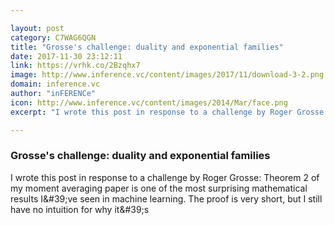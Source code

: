 ```yaml
---

layout: post
category: C7WAG6QGN
title: "Grosse's challenge: duality and exponential families"
date: 2017-11-30 23:12:11
link: https://vrhk.co/2Bzqhx7
image: http://www.inference.vc/content/images/2017/11/download-3-2.png
domain: inference.vc
author: "inFERENCe"
icon: http://www.inference.vc/content/images/2014/Mar/face.png
excerpt: "I wrote this post in response to a challenge by Roger Grosse: Theorem 2 of my moment averaging paper is one of the most surprising mathematical results I&amp;#39;ve seen in machine learning. The proof is very short, but I still have no intuition for why it&amp;#39;s"

---
```


### Grosse's challenge: duality and exponential families

I wrote this post in response to a challenge by Roger Grosse: Theorem 2 of my moment averaging paper is one of the most surprising mathematical results I&amp;#39;ve seen in machine learning. The proof is very short, but I still have no intuition for why it&amp;#39;s